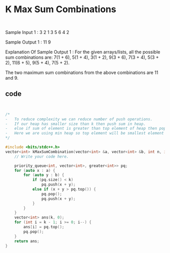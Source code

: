 # K Max Sum Combinations


```md



```

Sample Input 1 :
3 2
1 3 5
6 4 2


Sample Output 1 :
11 9


Explanation Of Sample Output 1 :
For the given arrays/lists, all the possible sum combinations are: 
7(1 + 6), 5(1 + 4), 3(1 + 2), 9(3 + 6), 7(3 + 4), 5(3 + 2), 11(6 + 5), 9(5 + 4), 7(5 + 2).

The two maximum sum combinations from the above combinations are 11 and 9. 

## code
```cpp


/*
-   To reduce complexity we can reduce number of push operations.
-   If our heap has smaller size than k then push sum in heap.
-   else if sum of element is greater than top element of heap then pop top element and push new sum.
-   Here we are using min heap so top element will be smallest element always.
*/

#include <bits/stdc++.h> 
vector<int> kMaxSumCombination(vector<int> &a, vector<int> &b, int n, int k){
	// Write your code here.

	priority_queue<int, vector<int>, greater<int>> pq;
    for (auto x : a) {
        for (auto y : b) {
            if (pq.size() < k)
                pq.push(x + y);
            else if (x + y > pq.top()) {
                pq.pop();
                pq.push(x + y);
            }
        }
    }
    vector<int> ans(k, 0);
    for (int i = k - 1; i >= 0; i--) {
        ans[i] = pq.top();
        pq.pop();
    }
    return ans;
}


```